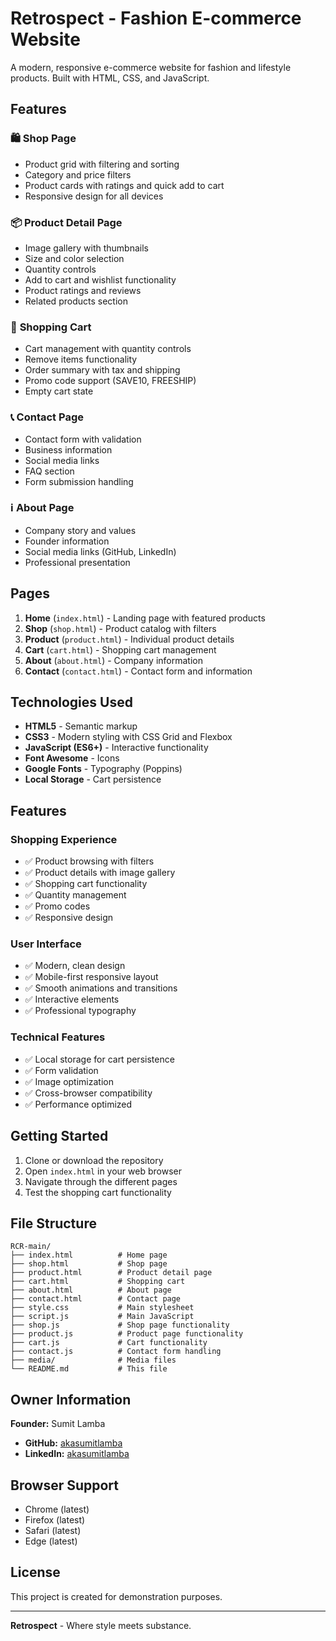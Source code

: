 # Retrospect - Fashion E-commerce Website


A modern, responsive e-commerce website for fashion and lifestyle products. Built with HTML, CSS, and JavaScript.


## Features

### 🛍️ **Shop Page**
- Product grid with filtering and sorting
- Category and price filters
- Product cards with ratings and quick add to cart
- Responsive design for all devices

### 📦 **Product Detail Page**
- Image gallery with thumbnails
- Size and color selection
- Quantity controls
- Add to cart and wishlist functionality
- Product ratings and reviews
- Related products section

### 🛒 **Shopping Cart**
- Cart management with quantity controls
- Remove items functionality
- Order summary with tax and shipping
- Promo code support (SAVE10, FREESHIP)
- Empty cart state

### 📞 **Contact Page**
- Contact form with validation
- Business information
- Social media links
- FAQ section
- Form submission handling

### ℹ️ **About Page**
- Company story and values
- Founder information
- Social media links (GitHub, LinkedIn)
- Professional presentation

## Pages

1. **Home** (`index.html`) - Landing page with featured products
2. **Shop** (`shop.html`) - Product catalog with filters
3. **Product** (`product.html`) - Individual product details
4. **Cart** (`cart.html`) - Shopping cart management
5. **About** (`about.html`) - Company information
6. **Contact** (`contact.html`) - Contact form and information

## Technologies Used

- **HTML5** - Semantic markup
- **CSS3** - Modern styling with CSS Grid and Flexbox
- **JavaScript (ES6+)** - Interactive functionality
- **Font Awesome** - Icons
- **Google Fonts** - Typography (Poppins)
- **Local Storage** - Cart persistence

## Features

### Shopping Experience
- ✅ Product browsing with filters
- ✅ Product details with image gallery
- ✅ Shopping cart functionality
- ✅ Quantity management
- ✅ Promo codes
- ✅ Responsive design

### User Interface
- ✅ Modern, clean design
- ✅ Mobile-first responsive layout
- ✅ Smooth animations and transitions
- ✅ Interactive elements
- ✅ Professional typography

### Technical Features
- ✅ Local storage for cart persistence
- ✅ Form validation
- ✅ Image optimization
- ✅ Cross-browser compatibility
- ✅ Performance optimized

## Getting Started

1. Clone or download the repository
2. Open `index.html` in your web browser
3. Navigate through the different pages
4. Test the shopping cart functionality

## File Structure

```
RCR-main/
├── index.html          # Home page
├── shop.html           # Shop page
├── product.html        # Product detail page
├── cart.html           # Shopping cart
├── about.html          # About page
├── contact.html        # Contact page
├── style.css           # Main stylesheet
├── script.js           # Main JavaScript
├── shop.js             # Shop page functionality
├── product.js          # Product page functionality
├── cart.js             # Cart functionality
├── contact.js          # Contact form handling
├── media/              # Media files
└── README.md           # This file
```

## Owner Information

**Founder:** Sumit Lamba
- **GitHub:** [akasumitlamba](https://github.com/akasumitlamba)
- **LinkedIn:** [akasumitlamba](https://linkedin.com/in/akasumitlamba)

## Browser Support

- Chrome (latest)
- Firefox (latest)
- Safari (latest)
- Edge (latest)

## License

This project is created for demonstration purposes.

---

**Retrospect** - Where style meets substance.
